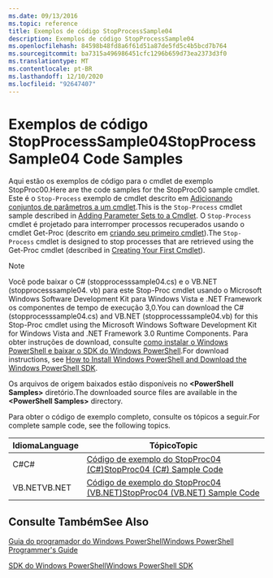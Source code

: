 ```yaml
---
ms.date: 09/13/2016
ms.topic: reference
title: Exemplos de código StopProcessSample04
description: Exemplos de código StopProcessSample04
ms.openlocfilehash: 84598b48fd8a6f61d51a87de5fd5c4b5bcd7b764
ms.sourcegitcommit: ba7315a496986451cfc1296b659d73ea2373d3f0
ms.translationtype: MT
ms.contentlocale: pt-BR
ms.lasthandoff: 12/10/2020
ms.locfileid: "92647407"
---
```

# <a name="stopprocesssample04-code-samples"></a><span data-ttu-id="d3967-103">Exemplos de código StopProcessSample04</span><span class="sxs-lookup"><span data-stu-id="d3967-103">StopProcessSample04 Code Samples</span></span>

<span data-ttu-id="d3967-104">Aqui estão os exemplos de código para o cmdlet de exemplo StopProc00.</span><span class="sxs-lookup"><span data-stu-id="d3967-104">Here are the code samples for the StopProc00 sample cmdlet.</span></span> <span data-ttu-id="d3967-105">Este é o `Stop-Process` exemplo de cmdlet descrito em [Adicionando conjuntos de parâmetros a um cmdlet](../cmdlet/adding-parameter-sets-to-a-cmdlet.md).</span><span class="sxs-lookup"><span data-stu-id="d3967-105">This is the `Stop-Process` cmdlet sample described in [Adding Parameter Sets to a Cmdlet](../cmdlet/adding-parameter-sets-to-a-cmdlet.md).</span></span> <span data-ttu-id="d3967-106">O `Stop-Process` cmdlet é projetado para interromper processos recuperados usando o cmdlet Get-Proc (descrito em [criando seu primeiro cmdlet](../cmdlet/creating-a-cmdlet-without-parameters.md)).</span><span class="sxs-lookup"><span data-stu-id="d3967-106">The `Stop-Process` cmdlet is designed to stop processes that are retrieved using the Get-Proc cmdlet (described in [Creating Your First Cmdlet](../cmdlet/creating-a-cmdlet-without-parameters.md)).</span></span>

> [!NOTE]
> <span data-ttu-id="d3967-107">Você pode baixar o C# (stopprocesssample04.cs) e o VB.NET (stopprocesssample04. vb) para este Stop-Proc cmdlet usando o Microsoft Windows Software Development Kit para Windows Vista e .NET Framework os componentes de tempo de execução 3,0.</span><span class="sxs-lookup"><span data-stu-id="d3967-107">You can download the C# (stopprocesssample04.cs) and VB.NET (stopprocesssample04.vb) for this Stop-Proc cmdlet using the Microsoft Windows Software Development Kit for Windows Vista and .NET Framework 3.0 Runtime Components.</span></span> <span data-ttu-id="d3967-108">Para obter instruções de download, consulte [como instalar o Windows PowerShell e baixar o SDK do Windows PowerShell](/powershell/scripting/developer/installing-the-windows-powershell-sdk).</span><span class="sxs-lookup"><span data-stu-id="d3967-108">For download instructions, see [How to Install Windows PowerShell and Download the Windows PowerShell SDK](/powershell/scripting/developer/installing-the-windows-powershell-sdk).</span></span>
>
> <span data-ttu-id="d3967-109">Os arquivos de origem baixados estão disponíveis no **\<PowerShell Samples>** diretório.</span><span class="sxs-lookup"><span data-stu-id="d3967-109">The downloaded source files are available in the **\<PowerShell Samples>** directory.</span></span>

<span data-ttu-id="d3967-110">Para obter o código de exemplo completo, consulte os tópicos a seguir.</span><span class="sxs-lookup"><span data-stu-id="d3967-110">For complete sample code, see the following topics.</span></span>

|<span data-ttu-id="d3967-111">Idioma</span><span class="sxs-lookup"><span data-stu-id="d3967-111">Language</span></span>|<span data-ttu-id="d3967-112">Tópico</span><span class="sxs-lookup"><span data-stu-id="d3967-112">Topic</span></span>|
|--------------|-----------|
|<span data-ttu-id="d3967-113">C#</span><span class="sxs-lookup"><span data-stu-id="d3967-113">C#</span></span>|[<span data-ttu-id="d3967-114">Código de exemplo do StopProc04 (C#)</span><span class="sxs-lookup"><span data-stu-id="d3967-114">StopProc04 (C#) Sample Code</span></span>](./stopprocesssample04-csharp-sample-code.md)|
|<span data-ttu-id="d3967-115">VB.NET</span><span class="sxs-lookup"><span data-stu-id="d3967-115">VB.NET</span></span>|[<span data-ttu-id="d3967-116">Código de exemplo do StopProc04 (VB.NET)</span><span class="sxs-lookup"><span data-stu-id="d3967-116">StopProc04 (VB.NET) Sample Code</span></span>](./stopprocesssample04-vb-net-sample-code.md)|

## <a name="see-also"></a><span data-ttu-id="d3967-117">Consulte Também</span><span class="sxs-lookup"><span data-stu-id="d3967-117">See Also</span></span>

[<span data-ttu-id="d3967-118">Guia do programador do Windows PowerShell</span><span class="sxs-lookup"><span data-stu-id="d3967-118">Windows PowerShell Programmer's Guide</span></span>](./windows-powershell-programmer-s-guide.md)

[<span data-ttu-id="d3967-119">SDK do Windows PowerShell</span><span class="sxs-lookup"><span data-stu-id="d3967-119">Windows PowerShell SDK</span></span>](../windows-powershell-reference.md)
